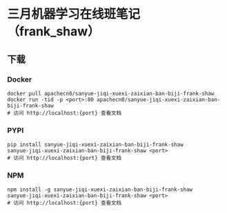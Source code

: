 # 三月机器学习在线班笔记（frank_shaw）

## 下载

### Docker

```
docker pull apachecn0/sanyue-jiqi-xuexi-zaixian-ban-biji-frank-shaw
docker run -tid -p <port>:80 apachecn0/sanyue-jiqi-xuexi-zaixian-ban-biji-frank-shaw
# 访问 http://localhost:{port} 查看文档
```

### PYPI

```
pip install sanyue-jiqi-xuexi-zaixian-ban-biji-frank-shaw
sanyue-jiqi-xuexi-zaixian-ban-biji-frank-shaw <port>
# 访问 http://localhost:{port} 查看文档
```

### NPM

```
npm install -g sanyue-jiqi-xuexi-zaixian-ban-biji-frank-shaw
sanyue-jiqi-xuexi-zaixian-ban-biji-frank-shaw <port>
# 访问 http://localhost:{port} 查看文档
```
